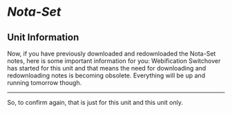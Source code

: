 # ***Nota-Set***
## **Unit Information**
Now, if you have previously downloaded and redownloaded the Nota-Set notes, here is some important information for you:
Webification Switchover has started for this unit and that means the need for downloading and redownloading notes is becoming obsolete. Everything will be up and running tomorrow though.  

---

So, to confirm again, that is just for this unit and this unit only.